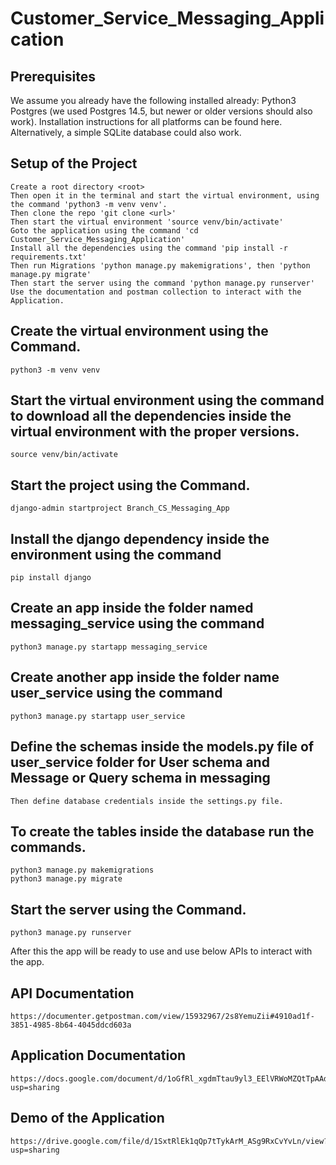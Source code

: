 # Customer_Service_Messaging_Application

## Prerequisites 
We assume you already have the following installed already: 
Python3 Postgres (we used Postgres 14.5, but newer or older versions should also work). Installation instructions for all platforms can be found here. Alternatively, a simple SQLite database could also work.

## Setup of the Project
	Create a root directory <root>
	Then open it in the terminal and start the virtual environment, using the command 'python3 -m venv venv'.
	Then clone the repo 'git clone <url>'
	Then start the virtual environment 'source venv/bin/activate'
	Goto the application using the command 'cd Customer_Service_Messaging_Application'
	Install all the dependencies using the command 'pip install -r requirements.txt'
	Then run Migrations 'python manage.py makemigrations', then 'python manage.py migrate'
	Then start the server using the command 'python manage.py runserver'
	Use the documentation and postman collection to interact with the Application.

## Create the virtual environment using the Command.
	python3 -m venv venv
## Start the virtual environment using the command to download all the dependencies inside the virtual environment with the proper versions.
	source venv/bin/activate
## Start the project using the Command.
	django-admin startproject Branch_CS_Messaging_App
## Install the django dependency inside the environment using the command
	pip install django
## Create an app inside the folder named messaging_service using the command
	python3 manage.py startapp messaging_service
## Create another app inside the folder name user_service using the command
	python3 manage.py startapp user_service
## Define the schemas inside the models.py file of user_service folder for User schema and Message or Query schema in messaging
	Then define database credentials inside the settings.py file.
## To create the tables inside the database run the commands.
	python3 manage.py makemigrations
	python3 manage.py migrate
## Start the server using the Command.
	python3 manage.py runserver
After this the app will be ready to use and use below APIs to interact with the app.

## API Documentation
	https://documenter.getpostman.com/view/15932967/2s8YemuZii#4910ad1f-3851-4985-8b64-4045ddcd603a

## Application Documentation
	https://docs.google.com/document/d/1oGfRl_xgdmTtau9yl3_EElVRWoMZQtTpAAdNtE8WnfY/edit?usp=sharing

## Demo of the Application
	https://drive.google.com/file/d/1SxtRlEk1qQp7tTykArM_ASg9RxCvYvLn/view?usp=sharing
